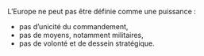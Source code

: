 L’Europe ne peut pas être définie comme une puissance :

- pas d’unicité du commandement,
- pas de moyens, notamment militaires,
- pas de volonté et de dessein stratégique.